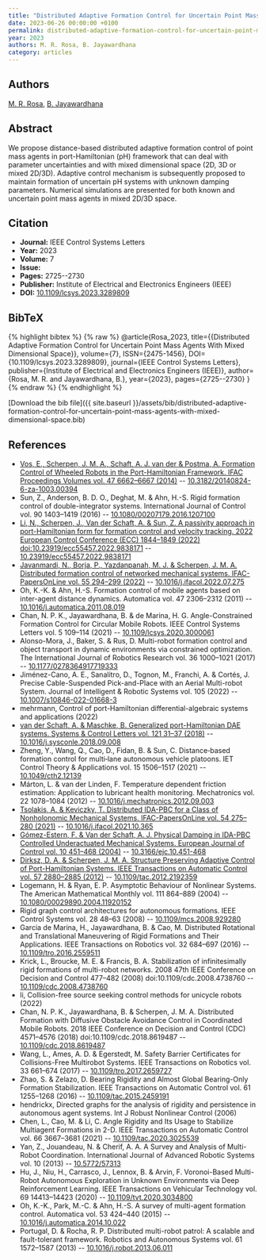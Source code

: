 ```yaml
---
title: "Distributed Adaptive Formation Control for Uncertain Point Mass Agents With Mixed Dimensional Space"
date: 2023-06-26 00:00:00 +0100
permalink: distributed-adaptive-formation-control-for-uncertain-point-mass-agents-with-mixed-dimensional-space
year: 2023
authors: M. R. Rosa, B. Jayawardhana
category: articles
---
```

 
## Authors
[M. R. Rosa](authors/m-r-rosa), [B. Jayawardhana](authors/bayu-jayawardhana)
 
## Abstract
We propose distance-based distributed adaptive formation control of point mass agents in port-Hamiltonian (pH) framework that can deal with parameter uncertainties and with mixed dimensional space (2D, 3D or mixed 2D/3D). Adaptive control mechanism is subsequently proposed to maintain formation of uncertain pH systems with unknown damping parameters. Numerical simulations are presented for both known and uncertain point mass agents in mixed 2D/3D space.
 
## Citation
- **Journal:** IEEE Control Systems Letters
- **Year:** 2023
- **Volume:** 7
- **Issue:** 
- **Pages:** 2725--2730
- **Publisher:** Institute of Electrical and Electronics Engineers (IEEE)
- **DOI:** [10.1109/lcsys.2023.3289809](https://doi.org/10.1109/lcsys.2023.3289809)
 
## BibTeX
{% highlight bibtex %}
{% raw %}
@article{Rosa_2023,
  title={{Distributed Adaptive Formation Control for Uncertain Point Mass Agents With Mixed Dimensional Space}},
  volume={7},
  ISSN={2475-1456},
  DOI={10.1109/lcsys.2023.3289809},
  journal={IEEE Control Systems Letters},
  publisher={Institute of Electrical and Electronics Engineers (IEEE)},
  author={Rosa, M. R. and Jayawardhana, B.},
  year={2023},
  pages={2725--2730}
}
{% endraw %}
{% endhighlight %}
 
[Download the bib file]({{ site.baseurl }}/assets/bib/distributed-adaptive-formation-control-for-uncertain-point-mass-agents-with-mixed-dimensional-space.bib)
 
## References
- [Vos, E., Scherpen, J. M. A., Schaft, A. J. van der & Postma, A. Formation Control of Wheeled Robots in the Port-Hamiltonian Framework. IFAC Proceedings Volumes vol. 47 6662–6667 (2014)](formation-control-of-wheeled-robots-in-the-port-hamiltonian-framework) -- [10.3182/20140824-6-za-1003.00394](https://doi.org/10.3182/20140824-6-za-1003.00394)
- Sun, Z., Anderson, B. D. O., Deghat, M. & Ahn, H.-S. Rigid formation control of double-integrator systems. International Journal of Control vol. 90 1403–1419 (2016) -- [10.1080/00207179.2016.1207100](https://doi.org/10.1080/00207179.2016.1207100)
- [Li, N., Scherpen, J., Van der Schaft, A. & Sun, Z. A passivity approach in port-Hamiltonian form for formation control and velocity tracking. 2022 European Control Conference (ECC) 1844–1849 (2022) doi:10.23919/ecc55457.2022.9838171](a-passivity-approach-in-port-hamiltonian-form-for-formation-control-and-velocity-tracking) -- [10.23919/ecc55457.2022.9838171](https://doi.org/10.23919/ecc55457.2022.9838171)
- [Javanmardi, N., Borja, P., Yazdanpanah, M. J. & Scherpen, J. M. A. Distributed formation control of networked mechanical systems. IFAC-PapersOnLine vol. 55 294–299 (2022)](distributed-formation-control-of-networked-mechanical-systems) -- [10.1016/j.ifacol.2022.07.275](https://doi.org/10.1016/j.ifacol.2022.07.275)
- Oh, K.-K. & Ahn, H.-S. Formation control of mobile agents based on inter-agent distance dynamics. Automatica vol. 47 2306–2312 (2011) -- [10.1016/j.automatica.2011.08.019](https://doi.org/10.1016/j.automatica.2011.08.019)
- Chan, N. P. K., Jayawardhana, B. & de Marina, H. G. Angle-Constrained Formation Control for Circular Mobile Robots. IEEE Control Systems Letters vol. 5 109–114 (2021) -- [10.1109/lcsys.2020.3000061](https://doi.org/10.1109/lcsys.2020.3000061)
- Alonso-Mora, J., Baker, S. & Rus, D. Multi-robot formation control and object transport in dynamic environments via constrained optimization. The International Journal of Robotics Research vol. 36 1000–1021 (2017) -- [10.1177/0278364917719333](https://doi.org/10.1177/0278364917719333)
- Jiménez-Cano, A. E., Sanalitro, D., Tognon, M., Franchi, A. & Cortés, J. Precise Cable-Suspended Pick-and-Place with an Aerial Multi-robot System. Journal of Intelligent &amp; Robotic Systems vol. 105 (2022) -- [10.1007/s10846-022-01668-3](https://doi.org/10.1007/s10846-022-01668-3)
- mehrmann, Control of port-Hamiltonian differential-algebraic systems and applications (2022)
- [van der Schaft, A. & Maschke, B. Generalized port-Hamiltonian DAE systems. Systems &amp; Control Letters vol. 121 31–37 (2018)](generalized-port-hamiltonian-dae-systems) -- [10.1016/j.sysconle.2018.09.008](https://doi.org/10.1016/j.sysconle.2018.09.008)
- Zheng, Y., Wang, Q., Cao, D., Fidan, B. & Sun, C. Distance‐based formation control for multi‐lane autonomous vehicle platoons. IET Control Theory &amp; Applications vol. 15 1506–1517 (2021) -- [10.1049/cth2.12139](https://doi.org/10.1049/cth2.12139)
- Márton, L. & van der Linden, F. Temperature dependent friction estimation: Application to lubricant health monitoring. Mechatronics vol. 22 1078–1084 (2012) -- [10.1016/j.mechatronics.2012.09.003](https://doi.org/10.1016/j.mechatronics.2012.09.003)
- [Tsolakis, A. & Keviczky, T. Distributed IDA-PBC for a Class of Nonholonomic Mechanical Systems. IFAC-PapersOnLine vol. 54 275–280 (2021)](distributed-ida-pbc-for-a-class-of-nonholonomic-mechanical-systems) -- [10.1016/j.ifacol.2021.10.365](https://doi.org/10.1016/j.ifacol.2021.10.365)
- [Gómez-Estern, F. & Van der Schaft, A. J. Physical Damping in IDA-PBC Controlled Underactuated Mechanical Systems. European Journal of Control vol. 10 451–468 (2004)](physical-damping-in-ida-pbc-controlled-underactuated-mechanical-systems) -- [10.3166/ejc.10.451-468](https://doi.org/10.3166/ejc.10.451-468)
- [Dirksz, D. A. & Scherpen, J. M. A. Structure Preserving Adaptive Control of Port-Hamiltonian Systems. IEEE Transactions on Automatic Control vol. 57 2880–2885 (2012)](structure-preserving-adaptive-control-of-port-hamiltonian-systems) -- [10.1109/tac.2012.2192359](https://doi.org/10.1109/tac.2012.2192359)
- Logemann, H. & Ryan, E. P. Asymptotic Behaviour of Nonlinear Systems. The American Mathematical Monthly vol. 111 864–889 (2004) -- [10.1080/00029890.2004.11920152](https://doi.org/10.1080/00029890.2004.11920152)
- Rigid graph control architectures for autonomous formations. IEEE Control Systems vol. 28 48–63 (2008) -- [10.1109/mcs.2008.929280](https://doi.org/10.1109/mcs.2008.929280)
- Garcia de Marina, H., Jayawardhana, B. & Cao, M. Distributed Rotational and Translational Maneuvering of Rigid Formations and Their Applications. IEEE Transactions on Robotics vol. 32 684–697 (2016) -- [10.1109/tro.2016.2559511](https://doi.org/10.1109/tro.2016.2559511)
- Krick, L., Broucke, M. E. & Francis, B. A. Stabilization of infinitesimally rigid formations of multi-robot networks. 2008 47th IEEE Conference on Decision and Control 477–482 (2008) doi:10.1109/cdc.2008.4738760 -- [10.1109/cdc.2008.4738760](https://doi.org/10.1109/cdc.2008.4738760)
- li, Collision-free source seeking control methods for unicycle robots (2022)
- Chan, N. P. K., Jayawardhana, B. & Scherpen, J. M. A. Distributed Formation with Diffusive Obstacle Avoidance Control in Coordinated Mobile Robots. 2018 IEEE Conference on Decision and Control (CDC) 4571–4576 (2018) doi:10.1109/cdc.2018.8619487 -- [10.1109/cdc.2018.8619487](https://doi.org/10.1109/cdc.2018.8619487)
- Wang, L., Ames, A. D. & Egerstedt, M. Safety Barrier Certificates for Collisions-Free Multirobot Systems. IEEE Transactions on Robotics vol. 33 661–674 (2017) -- [10.1109/tro.2017.2659727](https://doi.org/10.1109/tro.2017.2659727)
- Zhao, S. & Zelazo, D. Bearing Rigidity and Almost Global Bearing-Only Formation Stabilization. IEEE Transactions on Automatic Control vol. 61 1255–1268 (2016) -- [10.1109/tac.2015.2459191](https://doi.org/10.1109/tac.2015.2459191)
- hendrickx, Directed graphs for the analysis of rigidity and persistence in autonomous agent systems. Int J Robust Nonlinear Control (2006)
- Chen, L., Cao, M. & Li, C. Angle Rigidity and Its Usage to Stabilize Multiagent Formations in 2-D. IEEE Transactions on Automatic Control vol. 66 3667–3681 (2021) -- [10.1109/tac.2020.3025539](https://doi.org/10.1109/tac.2020.3025539)
- Yan, Z., Jouandeau, N. & Cherif, A. A. A Survey and Analysis of Multi-Robot Coordination. International Journal of Advanced Robotic Systems vol. 10 (2013) -- [10.5772/57313](https://doi.org/10.5772/57313)
- Hu, J., Niu, H., Carrasco, J., Lennox, B. & Arvin, F. Voronoi-Based Multi-Robot Autonomous Exploration in Unknown Environments via Deep Reinforcement Learning. IEEE Transactions on Vehicular Technology vol. 69 14413–14423 (2020) -- [10.1109/tvt.2020.3034800](https://doi.org/10.1109/tvt.2020.3034800)
- Oh, K.-K., Park, M.-C. & Ahn, H.-S. A survey of multi-agent formation control. Automatica vol. 53 424–440 (2015) -- [10.1016/j.automatica.2014.10.022](https://doi.org/10.1016/j.automatica.2014.10.022)
- Portugal, D. & Rocha, R. P. Distributed multi-robot patrol: A scalable and fault-tolerant framework. Robotics and Autonomous Systems vol. 61 1572–1587 (2013) -- [10.1016/j.robot.2013.06.011](https://doi.org/10.1016/j.robot.2013.06.011)

